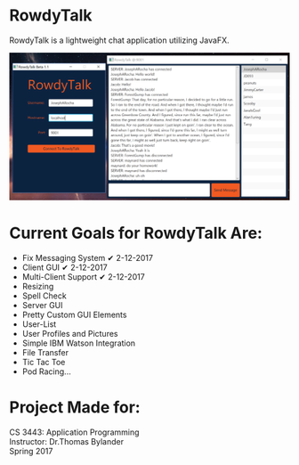# RowdyTalk
RowdyTalk is a lightweight chat application utilizing JavaFX.

![Alt text](https://raw.githubusercontent.com/JosephARocha/RowdyTalk/master/Resources/demo2.PNG "Screen shot showing current release")

# Current Goals for RowdyTalk Are:
- Fix Messaging System ✔ 2-12-2017
- Client GUI ✔ 2-12-2017
- Multi-Client Support ✔ 2-12-2017
- Resizing
- Spell Check
- Server GUI
- Pretty Custom GUI Elements
- User-List
- User Profiles and Pictures
- Simple IBM Watson Integration
- File Transfer
- Tic Tac Toe 
- Pod Racing...

# Project Made for:

CS 3443: Application Programming </br>
Instructor: Dr.Thomas Bylander </br>
Spring 2017</br>


